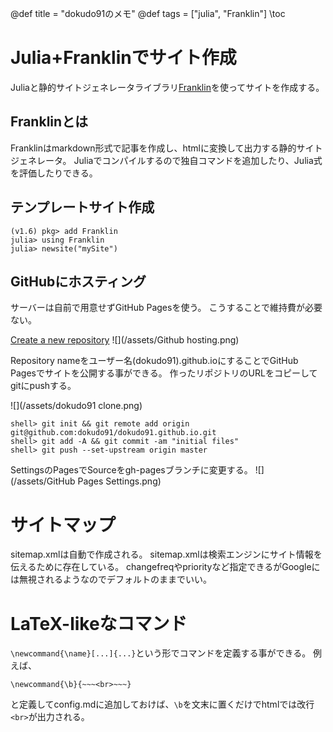 @def title = "dokudo91のメモ"
@def tags = ["julia", "Franklin"]
\toc
# Julia+Franklinでサイト作成
Juliaと静的サイトジェネレータライブラリ[Franklin](https://franklinjl.org/)を使ってサイトを作成する。
## Franklinとは
Franklinはmarkdown形式で記事を作成し、htmlに変換して出力する静的サイトジェネレータ。
Juliaでコンパイルするので独自コマンドを追加したり、Julia式を評価したりできる。
## テンプレートサイト作成
```julia-repl
(v1.6) pkg> add Franklin
julia> using Franklin
julia> newsite("mySite")
```
## GitHubにホスティング
サーバーは自前で用意せずGitHub Pagesを使う。
こうすることで維持費が必要ない。

[Create a new repository](https://github.com/new)
![](/assets/Github hosting.png)

Repository nameをユーザー名(dokudo91).github.ioにすることでGitHub Pagesでサイトを公開する事ができる。
作ったリポジトリのURLをコピーしてgitにpushする。

![](/assets/dokudo91 clone.png)
```julia-repl
shell> git init && git remote add origin git@github.com:dokudo91/dokudo91.github.io.git
shell> git add -A && git commit -am "initial files"
shell> git push --set-upstream origin master
```
SettingsのPagesでSourceをgh-pagesブランチに変更する。
![](/assets/GitHub Pages Settings.png)

# サイトマップ
sitemap.xmlは自動で作成される。
sitemap.xmlは検索エンジンにサイト情報を伝えるために存在している。
changefreqやpriorityなど指定できるがGoogleには無視されるようなのでデフォルトのままでいい。

# LaTeX-likeなコマンド
`\newcommand{\name}[...]{...}`という形でコマンドを定義する事ができる。
例えば、
```
\newcommand{\b}{~~~<br>~~~}
```
と定義してconfig.mdに追加しておけば、`\b`を文末に置くだけでhtmlでは改行`<br>`が出力される。